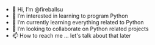 - 👋 Hi, I’m @fireballsu
- 👀 I’m interested in learning to program Python
- 🌱 I’m currently learning everything related to Python
- 💞️ I’m looking to collaborate on Python related projects
- 📫 How to reach me ... let's talk about that later
